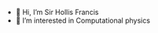- 👋 Hi, I’m Sir Hollis Francis
- 👀 I’m interested in Computational physics

<!---
holiz12/holiz12 is a ✨ special ✨ repository because its `README.md` (this file) appears on your GitHub profile.
You can click the Preview link to take a look at your changes.
--->

